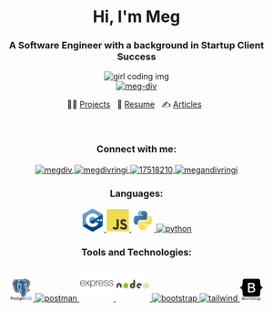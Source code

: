 <h1 align="center">Hi, I'm Meg</h1>
<h3 align="center">A Software Engineer with a background in Startup Client Success</h3>

<!-- gif -->
<div align="center">
<img src="https://miro.medium.com/max/1600/0*K2WLMTExLyida7OR.gif" width="400" height="300" alt="girl coding img" >
<br>

<!-- GitHub trophies -->
<a href="https://github.com/ryo-ma/github-profile-trophy">
  <img src="https://github-profile-trophy.vercel.app/?username=meg-div" alt="meg-div" />
</a>
</p> 

<!-- Contact info -->
👩‍💻 [Projects](https://github.com/Meg-Div) &nbsp; 📄 [Resume](https://meg-div.github.io/Meg_Divringi.pdf) &nbsp; ✍️ [Articles](https://dev.to/megdiv) &nbsp; 
<br>

</div>

<br>
<h3 align="center">Connect with me:</h3>
<p align="center">
  
  <!-- Dev.to -->
  <a href="https://dev.to/megdiv" target="blank">
    <img align="center" src="https://raw.githubusercontent.com/rahuldkjain/github-profile-readme-generator/master/src/images/icons/Social/devto.svg" alt="megdiv" height="30" width="40" />
  </a>
  
  <!-- Linkedin -->
  <a href="https://linkedin.com/in/megdivringi" target="blank">
    <img align="center" src="https://raw.githubusercontent.com/rahuldkjain/github-profile-readme-generator/master/src/images/icons/Social/linked-in-alt.svg" alt="megdivringi" height="30" width="40" />
  </a>
  
  <!-- Stack Overflow -->
  <a href="https://stackoverflow.com/users/17518210" target="blank">
    <img align="center" src="https://raw.githubusercontent.com/rahuldkjain/github-profile-readme-generator/master/src/images/icons/Social/stack-overflow.svg" alt="17518210" height="30" width="40" />
  </a>

  <!-- GitHub -->
  <a href="https://www.hackerrank.com/megandivringi" target="blank">
    <img align="center" src="https://raw.githubusercontent.com/rahuldkjain/github-profile-readme-generator/master/src/images/icons/Social/hackerrank.svg" alt="megandivringi" height="30" width="40" />
  </a>
  
</p>

<h3 align="center">Languages:</h3>
<p align="center">
  
  <!-- C++ -->
  <a href="https://www.w3schools.com/cpp/" target="_blank" rel="noreferrer">
    <img src="https://raw.githubusercontent.com/devicons/devicon/master/icons/cplusplus/cplusplus-original.svg" alt="cplusplus" width="40" height="40" />
  </a>
  
  <!-- JavaScript -->
  <a href="https://developer.mozilla.org/en-US/docs/Web/JavaScript" target="_blank" rel="noreferrer">
    <img src="https://raw.githubusercontent.com/devicons/devicon/master/icons/javascript/javascript-original.svg" alt="javascript" width="40" height="40" />
  </a>
 
  <!-- Python -->
  <a href="https://www.python.org" target="_blank" rel="noreferrer">
    <img src="https://raw.githubusercontent.com/devicons/devicon/master/icons/python/python-original.svg" alt="python" width="40" height="40" />
  </a>
  
  <!-- HTML -->
  <a href="https://html.com/html5/" target="_blank" rel="noreferrer">
    <img src="https://img.shields.io/badge/HTML5-E34F26?style=for-the-badge&logo=html5&logoColor=white" alt="python" width="50" height="30" />
  </a>
  
</p>


<h3 align="center">Tools and Technologies:</h3>
<p align="center">
    
  <!-- PostgreSQL -->
  <a href="https://www.postgresql.org" target="_blank" rel="noreferrer">
    <img src="https://raw.githubusercontent.com/devicons/devicon/master/icons/postgresql/postgresql-original-wordmark.svg" alt="postgresql" width="40" height="40" />
  </a>
    
  <!-- Postman -->
  <a href="https://postman.com" target="_blank" rel="noreferrer">
    <img src="https://www.vectorlogo.zone/logos/getpostman/getpostman-icon.svg" alt="postman" width="40" height="40" />
  </a>
  
  <!-- Express -->
  <a href="https://expressjs.com" target="_blank" rel="noreferrer">
    <img src="https://raw.githubusercontent.com/devicons/devicon/master/icons/express/express-original-wordmark.svg" alt="express" width="60" height="60" />
  </a>
  
  <!-- Node.js -->
  <a href="https://nodejs.org" target="_blank" rel="noreferrer">
    <img src="https://raw.githubusercontent.com/devicons/devicon/master/icons/nodejs/nodejs-original-wordmark.svg" alt="nodejs" width="60" height="60" />
  </a>
  
  <!-- Sequelize -->
  <a href="https://getbootstrap.com](https://sequelize.org/" target="_blank" rel="noreferrer">
    <img src="https://img.shields.io/badge/Sequelize-52B0E7?style=for-the-badge&logo=Sequelize&logoColor=white" alt="bootstrap" width="50" height="30" />
  </a>
  
  <!-- Tailwindcss -->
  <a href="https://tailwindcss.com/" target="_blank" rel="noreferrer">
    <img src="https://www.vectorlogo.zone/logos/tailwindcss/tailwindcss-icon.svg" alt="tailwind" width="40" height="40" />
  </a>
  
  <!-- bootstap -->
  <a href="https://getbootstrap.com" target="_blank" rel="noreferrer">
    <img src="https://raw.githubusercontent.com/devicons/devicon/master/icons/bootstrap/bootstrap-plain-wordmark.svg" alt="bootstrap" width="40" height="40" />
  </a>
  
</p>
